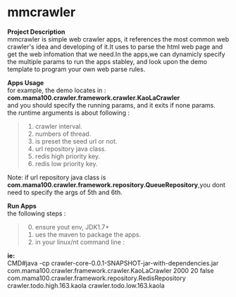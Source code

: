 # mmcrawler
<b>Project Description</b></br>
  mmcrawler is simple web crawler apps, it references the most common web crawler's idea and developing of it.It uses to parse     the html web page and get the web infomation that we need.In the apps,we can dynamicly specify the multiple params to run the    apps stabley, and look upon the demo template to program your own web parse rules.
  
<b>Apps Usage</b></br>
for example, the demo locates in : <b>com.mama100.crawler.framework.crawler.KaoLaCrawler</b><br>
and you should specify the running params, and it exits if none params.<br>
the runtime arguments is about following :
>1. crawler interval.<br>
>2. numbers of thread.<br>
>3. is preset the seed url or not.<br>
>4. url repository java class.<br>
>5. redis high priority key.<br>
>6. redis low priority key.<br>

Note: if url repository java class is <b>com.mama100.crawler.framework.repository.QueueRepository</b>,you dont need to specify the args of 5th and 6th.<br>

<b>Run Apps</b></br>
the following steps :<br>
>0. ensure yout env, JDK1.7+
>1. ues the maven to package the apps.</br>
>2. in your linux/nt command line :</br>

<b>ie:</b><br> 
CMD#java -cp crawler-core-0.0.1-SNAPSHOT-jar-with-dependencies.jar com.mama100.crawler.framework.crawler.KaoLaCrawler 2000 20 false com.mama100.crawler.framework.repository.RedisRepository crawler.todo.high.163.kaola crawler.todo.low.163.kaola
